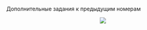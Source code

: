Дополнительные задания к предыдущим номерам

<p align="center">
  <img src="https://github.com/Macc0de/C_collection/assets/138070020/4b5b9bd1-6b2d-42d8-93ce-ec1156c56768">
</p>
